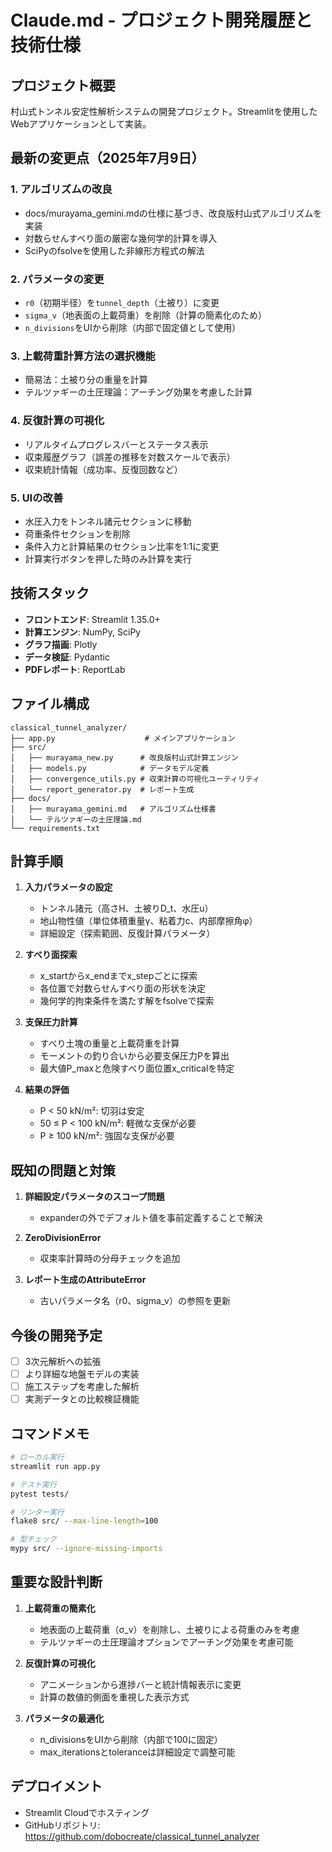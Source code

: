 # Claude.md - プロジェクト開発履歴と技術仕様

## プロジェクト概要
村山式トンネル安定性解析システムの開発プロジェクト。Streamlitを使用したWebアプリケーションとして実装。

## 最新の変更点（2025年7月9日）

### 1. アルゴリズムの改良
- docs/murayama_gemini.mdの仕様に基づき、改良版村山式アルゴリズムを実装
- 対数らせんすべり面の厳密な幾何学的計算を導入
- SciPyのfsolveを使用した非線形方程式の解法

### 2. パラメータの変更
- `r0`（初期半径）を`tunnel_depth`（土被り）に変更
- `sigma_v`（地表面の上載荷重）を削除（計算の簡素化のため）
- `n_divisions`をUIから削除（内部で固定値として使用）

### 3. 上載荷重計算方法の選択機能
- 簡易法：土被り分の重量を計算
- テルツァギーの土圧理論：アーチング効果を考慮した計算

### 4. 反復計算の可視化
- リアルタイムプログレスバーとステータス表示
- 収束履歴グラフ（誤差の推移を対数スケールで表示）
- 収束統計情報（成功率、反復回数など）

### 5. UIの改善
- 水圧入力をトンネル諸元セクションに移動
- 荷重条件セクションを削除
- 条件入力と計算結果のセクション比率を1:1に変更
- 計算実行ボタンを押した時のみ計算を実行

## 技術スタック
- **フロントエンド**: Streamlit 1.35.0+
- **計算エンジン**: NumPy, SciPy
- **グラフ描画**: Plotly
- **データ検証**: Pydantic
- **PDFレポート**: ReportLab

## ファイル構成
```
classical_tunnel_analyzer/
├── app.py                    # メインアプリケーション
├── src/
│   ├── murayama_new.py      # 改良版村山式計算エンジン
│   ├── models.py            # データモデル定義
│   ├── convergence_utils.py # 収束計算の可視化ユーティリティ
│   └── report_generator.py  # レポート生成
├── docs/
│   ├── murayama_gemini.md   # アルゴリズム仕様書
│   └── テルツァギーの土圧理論.md
└── requirements.txt
```

## 計算手順
1. **入力パラメータの設定**
   - トンネル諸元（高さH、土被りD_t、水圧u）
   - 地山物性値（単位体積重量γ、粘着力c、内部摩擦角φ）
   - 詳細設定（探索範囲、反復計算パラメータ）

2. **すべり面探索**
   - x_startからx_endまでx_stepごとに探索
   - 各位置で対数らせんすべり面の形状を決定
   - 幾何学的拘束条件を満たす解をfsolveで探索

3. **支保圧力計算**
   - すべり土塊の重量と上載荷重を計算
   - モーメントの釣り合いから必要支保圧力Pを算出
   - 最大値P_maxと危険すべり面位置x_criticalを特定

4. **結果の評価**
   - P < 50 kN/m²: 切羽は安定
   - 50 ≤ P < 100 kN/m²: 軽微な支保が必要
   - P ≥ 100 kN/m²: 強固な支保が必要

## 既知の問題と対策
1. **詳細設定パラメータのスコープ問題**
   - expanderの外でデフォルト値を事前定義することで解決

2. **ZeroDivisionError**
   - 収束率計算時の分母チェックを追加

3. **レポート生成のAttributeError**
   - 古いパラメータ名（r0、sigma_v）の参照を更新

## 今後の開発予定
- [ ] 3次元解析への拡張
- [ ] より詳細な地盤モデルの実装
- [ ] 施工ステップを考慮した解析
- [ ] 実測データとの比較検証機能

## コマンドメモ
```bash
# ローカル実行
streamlit run app.py

# テスト実行
pytest tests/

# リンター実行
flake8 src/ --max-line-length=100

# 型チェック
mypy src/ --ignore-missing-imports
```

## 重要な設計判断
1. **上載荷重の簡素化**
   - 地表面の上載荷重（σ_v）を削除し、土被りによる荷重のみを考慮
   - テルツァギーの土圧理論オプションでアーチング効果を考慮可能

2. **反復計算の可視化**
   - アニメーションから進捗バーと統計情報表示に変更
   - 計算の数値的側面を重視した表示方式

3. **パラメータの最適化**
   - n_divisionsをUIから削除（内部で100に固定）
   - max_iterationsとtoleranceは詳細設定で調整可能

## デプロイメント
- Streamlit Cloudでホスティング
- GitHubリポジトリ: https://github.com/dobocreate/classical_tunnel_analyzer